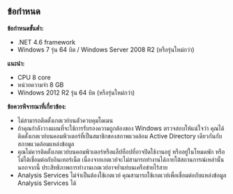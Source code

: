 ## <a name="requirements"></a>ข้อกำหนด
**ข้อกำหนดขั้นต่ำ:**

* .NET 4.6 framework
* Windows 7 รุ่น 64 บิต / Windows Server 2008 R2 (หรือรุ่นใหม่กว่า)

**แนะนำ:**

* CPU 8 core
* หน่วยความจำ 8 GB
* Windows 2012 R2 รุ่น 64 บิต (หรือรุ่นใหม่กว่า)

**ข้อควรพิจารณาที่เกี่ยวข้อง:**

* ไม่สามารถติดตั้งเกตเวย์บนตัวควบคุมโดเมน
* ถ้าคุณกำลังวางแผนที่จะใช้การรับรองความถูกต้องของ Windows ตรวจสอบให้แน่ใจว่า คุณได้ติดตั้งเกตเวย์บนคอมพิวเตอร์ที่เป็นสมาชิกของสภาพแวดล้อม Active Directory เดียวกันกับสภาพแวดล้อมแหล่งข้อมูล
* คุณไม่ควรติดตั้งเกตเวย์บนคอมพิวเตอร์หรือแล็ปท็อปที่อาจปิดใช้งานอยู่ หรืออยู่ในโหมดพัก หรือไม่ได้เชื่อมต่อกับอินเทอร์เน็ต เนื่องจากเกตเวย์จะไม่สามารถทำงานได้ภายใต้สถานการณ์เหล่านั้น นอกจากนี้ ประสิทธิภาพการทำงานเกตเวย์อาจย่ำแย่บนเครือข่ายไร้สาย
* Analysis Services ไม่จำเป็นต้องใช้เกตเวย์ คุณสามารถใช้เกตเวย์เพื่อเชื่อมต่อกับแหล่งข้อมูล Analysis Services ได้


